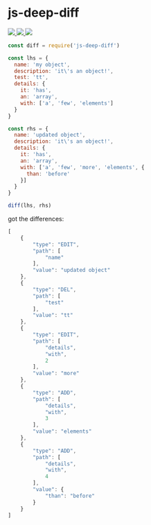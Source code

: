 # js-deep-diff

<a href="https://travis-ci.com/joe223/js-deep-diff">
  <img src="https://travis-ci.com/joe223/js-deep-diff.svg?branch=master"/>
</a>
<a href="https://codecov.io/gh/joe223/js-deep-diff">
  <img src="https://codecov.io/gh/joe223/js-deep-diff/branch/master/graph/badge.svg" />
</a>
<a href="https://npmjs.com/js-deep-diff">
  <img src="https://img.shields.io/npm/v/js-deep-diff/latest.svg"/>
</a>

```javascript
const diff = require('js-deep-diff')

const lhs = {
  name: 'my object',
  description: 'it\'s an object!',
  test: 'tt',
  details: {
    it: 'has',
    an: 'array',
    with: ['a', 'few', 'elements']
  }
}

const rhs = {
  name: 'updated object',
  description: 'it\'s an object!',
  details: {
    it: 'has',
    an: 'array',
    with: ['a', 'few', 'more', 'elements', {
      than: 'before'
    }]
  }
}

diff(lhs, rhs)
```

got the differences:

```javascript
[
    {
        "type": "EDIT",
        "path": [
            "name"
        ],
        "value": "updated object"
    },
    {
        "type": "DEL",
        "path": [
            "test"
        ],
        "value": "tt"
    },
    {
        "type": "EDIT",
        "path": [
            "details",
            "with",
            2
        ],
        "value": "more"
    },
    {
        "type": "ADD",
        "path": [
            "details",
            "with",
            3
        ],
        "value": "elements"
    },
    {
        "type": "ADD",
        "path": [
            "details",
            "with",
            4
        ],
        "value": {
            "than": "before"
        }
    }
]
```
